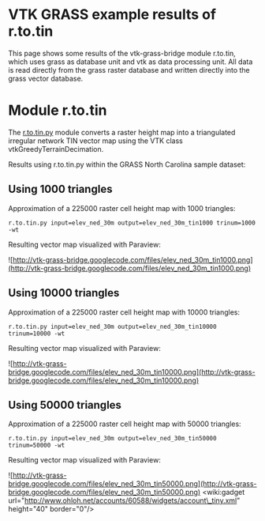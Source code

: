 # VTK GRASS example results of r.to.tin #

This page shows some results of the vtk-grass-bridge module r.to.tin, which uses grass as database unit and vtk as data processing unit.
All data is read directly from the grass raster database and written directly into the grass vector database.


# Module r.to.tin #

The [r.to.tin.py](http://code.google.com/p/vtk-grass-bridge/source/browse/trunk/Examples/r.to.tin.py) module converts a raster height map into a triangulated irregular network TIN vector map using the VTK class vtkGreedyTerrainDecimation.

Results using r.to.tin.py within the GRASS North Carolina sample dataset:

## Using 1000 triangles ##

Approximation of a 225000 raster cell height map with 1000 triangles:
```
r.to.tin.py input=elev_ned_30m output=elev_ned_30m_tin1000 trinum=1000 -wt 
```

Resulting vector map visualized with Paraview:

![http://vtk-grass-bridge.googlecode.com/files/elev_ned_30m_tin1000.png](http://vtk-grass-bridge.googlecode.com/files/elev_ned_30m_tin1000.png)

## Using 10000 triangles ##

Approximation of a 225000 raster cell height map with 10000 triangles:
```
r.to.tin.py input=elev_ned_30m output=elev_ned_30m_tin10000 trinum=10000 -wt 
```

Resulting vector map visualized with Paraview:

![http://vtk-grass-bridge.googlecode.com/files/elev_ned_30m_tin10000.png](http://vtk-grass-bridge.googlecode.com/files/elev_ned_30m_tin10000.png)


## Using 50000 triangles ##

Approximation of a 225000 raster cell height map with 50000 triangles:
```
r.to.tin.py input=elev_ned_30m output=elev_ned_30m_tin50000 trinum=50000 -wt 
```

Resulting vector map visualized with Paraview:

![http://vtk-grass-bridge.googlecode.com/files/elev_ned_30m_tin50000.png](http://vtk-grass-bridge.googlecode.com/files/elev_ned_30m_tin50000.png)
&lt;wiki:gadget url="http://www.ohloh.net/accounts/60588/widgets/account\_tiny.xml" height="40" border="0"/&gt;